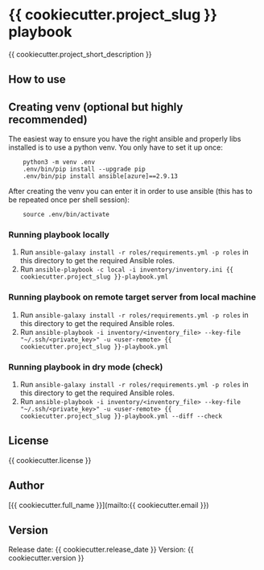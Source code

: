 # {{ cookiecutter.project_slug }} playbook 

{{ cookiecutter.project_short_description }}

## How to use


## Creating venv (optional but highly recommended)

The easiest way to ensure you have the right ansible and properly libs installed is to use a python venv. You only have to set it up once:

```
    python3 -m venv .env
    .env/bin/pip install --upgrade pip
    .env/bin/pip install ansible[azure]==2.9.13
```

After creating the venv you can enter it in order to use ansible (this has to be repeated once per shell session):

```
    source .env/bin/activate
```

### Running playbook locally

1. Run `ansible-galaxy install -r roles/requirements.yml -p roles` in this directory to get the required Ansible roles.
2. Run `ansible-playbook -c local -i inventory/inventory.ini {{ cookiecutter.project_slug }}-playbook.yml`

### Running playbook on remote target server from local machine

1. Run `ansible-galaxy install -r roles/requirements.yml -p roles` in this directory to get the required Ansible roles.
2. Run `ansible-playbook -i inventory/<inventory_file> --key-file "~/.ssh/<private_key>" -u <user-remote> {{ cookiecutter.project_slug }}-playbook.yml`

### Running playbook in dry mode (check)

1. Run `ansible-galaxy install -r roles/requirements.yml -p roles` in this directory to get the required Ansible roles.
2. Run `ansible-playbook -i inventory/<inventory_file> --key-file "~/.ssh/<private_key>" -u <user-remote> {{ cookiecutter.project_slug }}-playbook.yml --diff --check`

## License

{{ cookiecutter.license }}

## Author

[{{ cookiecutter.full_name }}](mailto:{{ cookiecutter.email }})

## Version

Release date: {{ cookiecutter.release_date }}
Version: {{ cookiecutter.version }}

